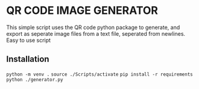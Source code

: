 # QR CODE IMAGE GENERATOR
This simple script uses the QR code python package to generate, and export as seperate image files from a text file, seperated from newlines. Easy to use script

## Installation

`python -m venv .`
`source ./Scripts/activate`
`pip install -r requirements`
`python ./generator.py`


